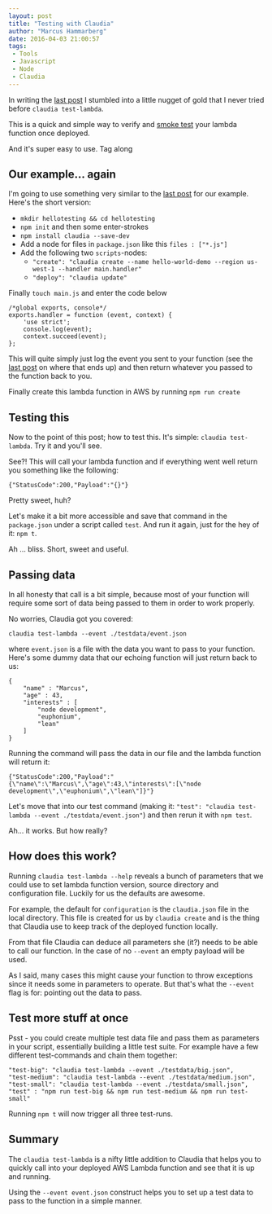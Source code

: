 ```yaml
---
layout: post
title: "Testing with Claudia"
author: "Marcus Hammarberg"
date: 2016-04-03 21:00:57
tags:
 - Tools
 - Javascript
 - Node
 - Claudia
---
```


In writing the [last post](http://www.marcusoft.net/2016/04/claudiajs-and-consolelog.html) I stumbled into a little nugget of gold that I never tried before `claudia test-lambda`.

This is a quick and simple way to verify and [smoke test](https://www.wikiwand.com/en/Smoke_testing_(software)) your lambda function once deployed.

And it's super easy to use. Tag along

<!-- excerpt-end -->

## Our example... again
I'm going to use something very similar to the [last post](http://www.marcusoft.net/2016/04/claudiajs-and-consolelog.html) for our example. Here's the short version:

* `mkdir hellotesting && cd hellotesting`
* `npm init` and then some enter-strokes
* `npm install claudia --save-dev`
* Add a node for files in `package.json` like this `files : ["*.js"]`
* Add the following two `scripts`-nodes:
    * `"create": "claudia create --name hello-world-demo --region us-west-1 --handler main.handler"`
    * `"deploy": "claudia update"`

Finally `touch main.js` and enter the code below

    /*global exports, console*/
    exports.handler = function (event, context) {
        'use strict';
        console.log(event);
        context.succeed(event);
    };

This will quite simply just log the event you sent to your function (see the [last post](http://www.marcusoft.net/2016/04/claudiajs-and-consolelog.html) on where that ends up) and then return whatever you passed to the function back to you.

Finally create this lambda function in AWS by running `npm run create`

## Testing this
Now to the point of this post; how to test this. It's simple: `claudia test-lambda`. Try it and you'll see.

See?! This will call your lambda function and if everything went well return you something like the following:

    {"StatusCode":200,"Payload":"{}"}

Pretty sweet, huh?

Let's make it a bit more accessible and save that command in the `package.json` under a script called `test`. And run it again, just for the hey of it: `npm t`.

Ah ... bliss. Short, sweet and useful.

## Passing data
In all honesty that call is a bit simple, because most of your function will require some sort of data being passed to them in order to work properly.

No worries, Claudia got you covered:

    claudia test-lambda --event ./testdata/event.json

where `event.json` is a file with the data you want to pass to your function. Here's some dummy data that our echoing function will just return back to us:

    {
        "name" : "Marcus",
        "age" : 43,
        "interests" : [
            "node development",
            "euphonium",
            "lean"
        ]
    }

Running the command will pass the data in our file and the lambda function will return it:

    {"StatusCode":200,"Payload":"{\"name\":\"Marcus\",\"age\":43,\"interests\":[\"node development\",\"euphonium\",\"lean\"]}"}

Let's move that into our test command (making it: `"test": "claudia test-lambda --event ./testdata/event.json"`) and then rerun it with `npm test`.

Ah... it works. But how really?

## How does this work?
Running `claudia test-lambda --help` reveals a bunch of parameters that we could use to set lambda function version, source directory and configuration file. Luckily for us the defaults are awesome.

For example, the default for `configuration` is the `claudia.json` file in the local directory. This file is created for us by `claudia create` and is the thing that Claudia use to keep track of the deployed function locally.

From that file Claudia can deduce all parameters she (it?) needs to be able to call our function. In the case of no `--event` an empty payload will be used.

As I said, many cases this might cause your function to throw exceptions since it needs some in parameters to operate. But that's what the `--event` flag is for: pointing out the data to pass.

## Test more stuff at once
Psst - you could create multiple test data file and pass them as parameters in your script, essentially building a little test suite. For example have a few different test-commands and chain them together:

    "test-big": "claudia test-lambda --event ./testdata/big.json",
    "test-medium": "claudia test-lambda --event ./testdata/medium.json",
    "test-small": "claudia test-lambda --event ./testdata/small.json",
    "test" : "npm run test-big && npm run test-medium && npm run test-small"

Running `npm t` will now trigger all three test-runs.

## Summary
The `claudia test-lambda` is a nifty little addition to Claudia that helps you to quickly call into your deployed AWS Lambda function and see that it is up and running.

Using the `--event event.json` construct helps you to set up a test data to pass to the function in a simple manner.
